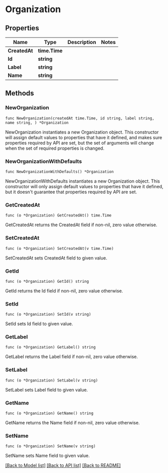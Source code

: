 # Organization

## Properties

Name | Type | Description | Notes
------------ | ------------- | ------------- | -------------
**CreatedAt** | **time.Time** |  | 
**Id** | **string** |  | 
**Label** | **string** |  | 
**Name** | **string** |  | 

## Methods

### NewOrganization

`func NewOrganization(createdAt time.Time, id string, label string, name string, ) *Organization`

NewOrganization instantiates a new Organization object.
This constructor will assign default values to properties that have it defined,
and makes sure properties required by API are set, but the set of arguments
will change when the set of required properties is changed.

### NewOrganizationWithDefaults

`func NewOrganizationWithDefaults() *Organization`

NewOrganizationWithDefaults instantiates a new Organization object.
This constructor will only assign default values to properties that have it defined,
but it doesn't guarantee that properties required by API are set.

### GetCreatedAt

`func (o *Organization) GetCreatedAt() time.Time`

GetCreatedAt returns the CreatedAt field if non-nil, zero value otherwise.

### SetCreatedAt

`func (o *Organization) SetCreatedAt(v time.Time)`

SetCreatedAt sets CreatedAt field to given value.

### GetId

`func (o *Organization) GetId() string`

GetId returns the Id field if non-nil, zero value otherwise.

### SetId

`func (o *Organization) SetId(v string)`

SetId sets Id field to given value.

### GetLabel

`func (o *Organization) GetLabel() string`

GetLabel returns the Label field if non-nil, zero value otherwise.

### SetLabel

`func (o *Organization) SetLabel(v string)`

SetLabel sets Label field to given value.

### GetName

`func (o *Organization) GetName() string`

GetName returns the Name field if non-nil, zero value otherwise.

### SetName

`func (o *Organization) SetName(v string)`

SetName sets Name field to given value.


[[Back to Model list]](../README.md#documentation-for-models) [[Back to API list]](../README.md#documentation-for-api-endpoints) [[Back to README]](../README.md)


